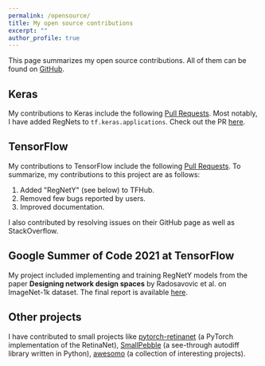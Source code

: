 ```yaml
---
permalink: /opensource/
title: My open source contributions
excerpt: ""
author_profile: true
---
```


This page summarizes my open source contributions. All of them can be found on [GitHub](https://github.com/AdityaKane2001/).

## Keras

My contributions to Keras include the following [Pull Requests](https://github.com/search?q=is%3Apr+user%3Akeras-team+author%3AAdityaKane2001&type=Issues). Most notably, I have added RegNets to `tf.keras.applications`. Check out the PR [here](https://github.com/keras-team/keras/pull/15702).


## TensorFlow

My contributions to TensorFlow include the following [Pull Requests](https://github.com/search?q=is%3Apr+user%3Atensorflow+author%3AAdityaKane2001&type=Issues). To summarize, my contributions to this project are as follows:

1. Added "RegNetY" (see below) to TFHub. 
2. Removed few bugs reported by users.
3. Improved documentation.

I also contributed by resolving issues on their GitHub page as well as StackOverflow. 

## Google Summer of Code 2021 at TensorFlow

My project included implementing and training RegNetY models from the paper **Designing network design spaces** by Radosavovic et al. on ImageNet-1k dataset. The final report is available [here](gsoc2021report). 


## Other projects

I have contributed to small projects like [pytorch-retinanet](https://github.com/search?q=is%3Apr+repo%3Ayhenon%2Fpytorch-retinanet+author%3AAdityaKane2001&type=Issues) (a PyTorch implementation of the  RetinaNet), [SmallPebble](https://github.com/search?q=is%3Apr+user%3Asradc+author%3AAdityaKane2001&type=Issues) (a see-through autodiff library written in Python), [awesomo](https://github.com/search?q=is%3Apr+repo%3Alk-geimfari%2Fawesomo+author%3AAdityaKane2001&type=Issues) (a collection of interesting projects). 
